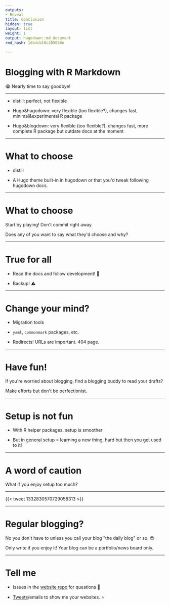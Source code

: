 ```yaml
---
outputs:
- Reveal
title: Conclusion
hidden: true
layout: list
weight: 1
output: hugodown::md_document
rmd_hash: 1db4cb10c205050e

---
```


Blogging with R Markdown
========================

:sob: Nearly time to say goodbye!

------------------------------------------------------------------------

-   distill: perfect, not flexible

-   Hugo&hugodown: very flexible (too flexible?), changes fast, minimal&experimental R package

-   Hugo&blogdown: very flexible (too flexible?), changes fast, more complete R package but outdate docs at the moment

------------------------------------------------------------------------

What to choose
==============

-   distill

-   A Hugo theme built-in in hugodown or that you'd tweak following hugodown docs.

------------------------------------------------------------------------

What to choose
==============

Start by playing! Don't commit right away.

Does any of you want to say what they'd choose and why?

------------------------------------------------------------------------

True for all
============

-   Read the docs and follow development! :eyes:

-   Backup! :warning:

------------------------------------------------------------------------

Change your mind?
=================

-   Migration tools

-   `yaml`, `commonmark` packages, etc.

-   Redirects! URLs are important. 404 page.

------------------------------------------------------------------------

Have fun!
=========

If you're worried about blogging, find a blogging buddy to read your drafts?

Make efforts but don't be perfectionist.

------------------------------------------------------------------------

Setup is not fun
================

-   With R helper packages, setup is smoother

-   But in general setup = learning a new thing, hard but then you get used to it!

------------------------------------------------------------------------

A word of caution
=================

What if you enjoy setup too much?

------------------------------------------------------------------------

{{< tweet 1332830570729058313 >}}

------------------------------------------------------------------------

Regular blogging?
=================

No you don't have to unless you call your blog "the daily blog" or so. :wink:

Only write if you enjoy it! Your blog can be a portfolio/news board only.

------------------------------------------------------------------------

Tell me
=======

-   Issues in the [website repo](https://github.com/maelle/rmd-blogging-jozi/issues) for questions :raising_hand:

-   [Tweets](https://twitter.com/ma_salmon)/emails to show me your websites. :star:

